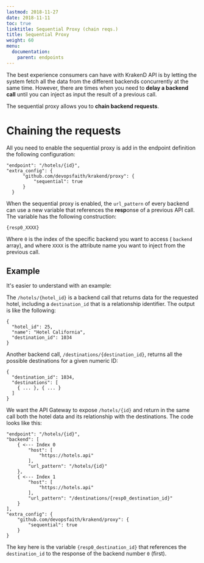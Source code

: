 ```yaml
---
lastmod: 2018-11-27
date: 2018-11-11
toc: true
linktitle: Sequential Proxy (chain reqs.)
title: Sequential Proxy
weight: 60
menu:
  documentation:
    parent: endpoints
---
```

The best experience consumers can have with KrakenD API is by letting the system fetch all the data from the different backends concurrently at the same time. However, there are times when you need to **delay a backend call** until you can inject as input the result of a previous call.

The sequential proxy allows you to **chain backend requests**.

# Chaining the requests
All you need to enable the sequential proxy is add in the endpoint definition the following configuration:

    "endpoint": "/hotels/{id}",
    "extra_config": {
          "github.com/devopsfaith/krakend/proxy": {
              "sequential": true
          }
      }

When the sequential proxy is enabled, the `url_pattern` of every backend can use a new variable that references the **resp**onse of a previous API call. The variable has the following construction:

    {resp0_XXXX}

Where `0` is the index of the specific backend you want to access ( `backend` array), and where `XXXX` is the attribute name you want to inject from the previous call.


## Example
It's easier to understand with an example:

The `/hotels/{hotel_id}` is a backend call that returns data for the requested hotel, including a `destination_id` that is a relationship identifier. The output is like the following:

    {
      "hotel_id": 25,
      "name": "Hotel California",
      "destination_id": 1034
    }

Another backend call, `/destinations/{destination_id}`, returns all the possible destinations for a given numeric ID:

    {
      "destination_id": 1034,
      "destinations": [
        { ... }, { ... }
      ]
    }

We want the API Gateway to expose `/hotels/{id}` and return in the same call both the hotel data and its relationship with the destinations. The code looks like this:

    "endpoint": "/hotels/{id}",
    "backend": [
        { <--- Index 0
            "host": [
                "https://hotels.api"
            ],
            "url_pattern": "/hotels/{id}"
        },
        { <--- Index 1
            "host": [
                "https://hotels.api"
            ],
            "url_pattern": "/destinations/{resp0_destination_id}"
        }
    ],
    "extra_config": {
        "github.com/devopsfaith/krakend/proxy": {
            "sequential": true
        }
    }

The key here is the variable `{resp0_destination_id}` that references the `destination_id` to the response of the backend number `0` (first).
